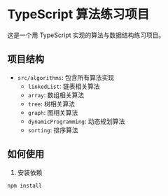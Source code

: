 # TypeScript 算法练习项目

这是一个用 TypeScript 实现的算法与数据结构练习项目。

## 项目结构

- `src/algorithms`: 包含所有算法实现
  - `linkedList`: 链表相关算法
  - `array`: 数组相关算法
  - `tree`: 树相关算法
  - `graph`: 图相关算法
  - `dynamicProgramming`: 动态规划算法
  - `sorting`: 排序算法

## 如何使用

1. 安装依赖

```bash
npm install
```
